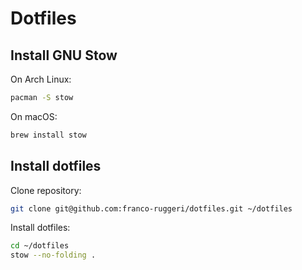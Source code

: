 # Dotfiles

## Install GNU Stow

On Arch Linux:

```bash
pacman -S stow
```

On macOS:

```bash
brew install stow
```

## Install dotfiles

Clone repository:

```bash
git clone git@github.com:franco-ruggeri/dotfiles.git ~/dotfiles
```

Install dotfiles:

```bash
cd ~/dotfiles
stow --no-folding .
```
